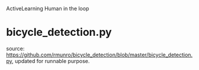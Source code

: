 ActiveLearning Human in the loop
# bicycle_detection.py 
source: https://github.com/rmunro/bicycle_detection/blob/master/bicycle_detection.py, 
updated for runnable purpose.


